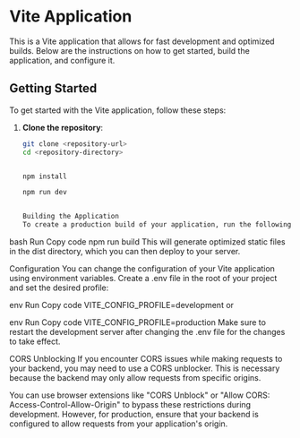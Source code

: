 # Vite Application

This is a Vite application that allows for fast development and optimized builds. Below are the instructions on how to get started, build the application, and configure it.

## Getting Started

To get started with the Vite application, follow these steps:

1. **Clone the repository**:

   ```bash
   git clone <repository-url>
   cd <repository-directory>


   npm install

   npm run dev


   Building the Application
   To create a production build of your application, run the following command:
   ```

bash
Run
Copy code
npm run build
This will generate optimized static files in the dist directory, which you can then deploy to your server.

Configuration
You can change the configuration of your Vite application using environment variables. Create a .env file in the root of your project and set the desired profile:

env
Run
Copy code
VITE_CONFIG_PROFILE=development
or

env
Run
Copy code
VITE_CONFIG_PROFILE=production
Make sure to restart the development server after changing the .env file for the changes to take effect.

CORS Unblocking
If you encounter CORS issues while making requests to your backend, you may need to use a CORS unblocker. This is necessary because the backend may only allow requests from specific origins.

You can use browser extensions like "CORS Unblock" or "Allow CORS: Access-Control-Allow-Origin" to bypass these restrictions during development. However, for production, ensure that your backend is configured to allow requests from your application's origin.
